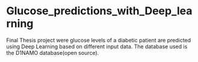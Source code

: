 # Glucose_predictions_with_Deep_learning

Final Thesis project were glucose levels of a diabetic patient are  predicted using Deep Learning based on different input data. The database used is the D1NAMO database(open source).
